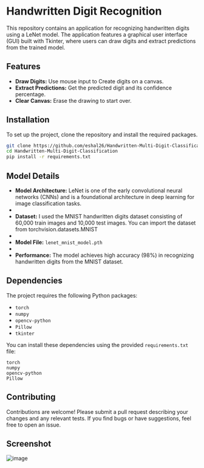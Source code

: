 # Handwritten Digit Recognition

This repository contains an application for recognizing handwritten digits using a LeNet model. The application features a graphical user interface (GUI) built with Tkinter, where users can draw digits and extract predictions from the trained model.

## Features

- **Draw Digits:** Use mouse input to Create digits on a canvas.
- **Extract Predictions:** Get the predicted digit and its confidence percentage.
- **Clear Canvas:** Erase the drawing to start over.

## Installation

To set up the project, clone the repository and install the required packages.

```bash
git clone https://github.com/eshal26/Handwritten-Multi-Digit-Classification
cd Handwritten-Multi-Digit-Classification
pip install -r requirements.txt
```
## Model Details

- **Model Architecture:** LeNet is one of the early convolutional neural networks (CNNs) and is a foundational architecture in deep learning for image classification tasks.
- 
- **Dataset:** I used the MNIST handwritten digits dataset consisting of 60,000 train images and 10,000 test images. You can import the dataset from torchvision.datasets.MNIST
- 
- **Model File:** `lenet_mnist_model.pth`
- 
- **Performance:** The model achieves high accuracy (98%) in recognizing handwritten digits from the MNIST dataset.

## Dependencies

The project requires the following Python packages:

- `torch`
- `numpy`
- `opencv-python`
- `Pillow`
- `tkinter`

You can install these dependencies using the provided `requirements.txt` file:

```text
torch
numpy
opencv-python
Pillow
```
## Contributing
Contributions are welcome! Please submit a pull request describing your changes and any relevant tests. If you find bugs or have suggestions, feel free to open an issue.

## Screenshot

![image](https://github.com/eshal26/Handwritten-Multi-Digit-Classification/assets/124394813/117c3963-013e-4434-a8e4-f0773a1dc7bb)


